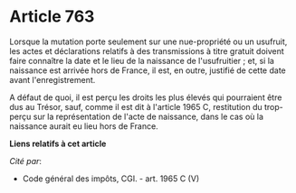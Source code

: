 # Article 763

Lorsque la mutation porte seulement sur une nue-propriété ou un usufruit, les actes et déclarations relatifs à des
transmissions à titre gratuit doivent faire connaître la date et le lieu de la naissance de l'usufruitier ; et, si la
naissance est arrivée hors de France, il est, en outre, justifié de cette date avant l'enregistrement. 

A défaut de quoi, il est perçu les droits les plus élevés qui pourraient être dus au Trésor, sauf, comme il est dit à
l'article 1965 C, restitution du trop-perçu sur la représentation de l'acte de naissance, dans le cas où la naissance aurait
eu lieu hors de France.

**Liens relatifs à cet article**

_Cité par_:

  - Code général des impôts, CGI. - art. 1965 C (V)
